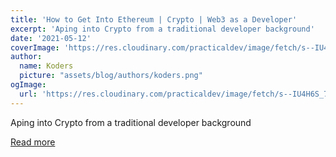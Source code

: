 ```yaml
---
title: 'How to Get Into Ethereum | Crypto | Web3 as a Developer'
excerpt: 'Aping into Crypto from a traditional developer background'
date: '2021-05-12'
coverImage: 'https://res.cloudinary.com/practicaldev/image/fetch/s--IU4H6S_7--/c_imagga_scale,f_auto,fl_progressive,h_420,q_auto,w_1000/https://dev-to-uploads.s3.amazonaws.com/uploads/articles/77i2wfoasszdcm43hvpm.png'
author:
  name: Koders
  picture: "assets/blog/authors/koders.png"
ogImage:
  url: 'https://res.cloudinary.com/practicaldev/image/fetch/s--IU4H6S_7--/c_imagga_scale,f_auto,fl_progressive,h_420,q_auto,w_1000/https://dev-to-uploads.s3.amazonaws.com/uploads/articles/77i2wfoasszdcm43hvpm.png'
---
```


Aping into Crypto from a traditional developer background

[Read more](https://dev.to/dabit3/how-to-get-into-ethereum-crypto-web3-as-a-developer-9l6)
